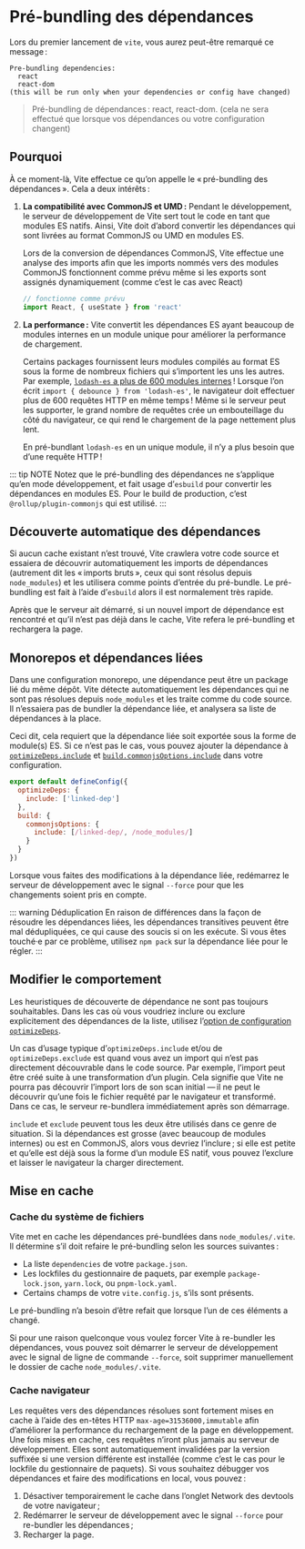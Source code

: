 # Pré-bundling des dépendances

Lors du premier lancement de `vite`, vous aurez peut-être remarqué ce message :

```
Pre-bundling dependencies:
  react
  react-dom
(this will be run only when your dependencies or config have changed)
```

> Pré-bundling de dépendances : react, react-dom. (cela ne sera effectué que lorsque vos dépendances ou votre configuration changent)

## Pourquoi

À ce moment-là, Vite effectue ce qu’on appelle le « pré-bundling des dépendances ». Cela a deux intérêts :

1. **La compatibilité avec CommonJS et UMD :** Pendant le développement, le serveur de développement de Vite sert tout le code en tant que modules ES natifs. Ainsi, Vite doit d’abord convertir les dépendances qui sont livrées au format CommonJS ou UMD en modules ES.

   Lors de la conversion de dépendances CommonJS, Vite effectue une analyse des imports afin que les imports nommés vers des modules CommonJS fonctionnent comme prévu même si les exports sont assignés dynamiquement (comme c’est le cas avec React)

   ```js
   // fonctionne comme prévu
   import React, { useState } from 'react'
   ```

2. **La performance :** Vite convertit les dépendances ES ayant beaucoup de modules internes en un module unique pour améliorer la performance de chargement.

   Certains packages fournissent leurs modules compilés au format ES sous la forme de nombreux fichiers qui s’importent les uns les autres. Par exemple, [`lodash-es` a plus de 600 modules internes](https://unpkg.com/browse/lodash-es/) ! Lorsque l’on écrit `import { debounce } from 'lodash-es'`, le navigateur doit effectuer plus de 600 requêtes HTTP en même temps ! Même si le serveur peut les supporter, le grand nombre de requêtes crée un embouteillage du côté du navigateur, ce qui rend le chargement de la page nettement plus lent.

   En pré-bundlant `lodash-es` en un unique module, il n’y a plus besoin que d’une requête HTTP !

::: tip NOTE
Notez que le pré-bundling des dépendances ne s’applique qu’en mode développement, et fait usage d’`esbuild` pour convertir les dépendances en modules ES. Pour le build de production, c’est `@rollup/plugin-commonjs` qui est utilisé.
:::

## Découverte automatique des dépendances

Si aucun cache existant n’est trouvé, Vite crawlera votre code source et essaiera de découvrir automatiquement les imports de dépendances (autrement dit les « imports bruts », ceux qui sont résolus depuis `node_modules`) et les utilisera comme points d’entrée du pré-bundle. Le pré-bundling est fait à l’aide d’`esbuild` alors il est normalement très rapide.

Après que le serveur ait démarré, si un nouvel import de dépendance est rencontré et qu’il n’est pas déjà dans le cache, Vite refera le pré-bundling et rechargera la page.

## Monorepos et dépendances liées

Dans une configuration monorepo, une dépendance peut être un package lié du même dépôt. Vite détecte automatiquement les dépendances qui ne sont pas résolues depuis `node_modules` et les traite comme du code source. Il n’essaiera pas de bundler la dépendance liée, et analysera sa liste de dépendances à la place.

Ceci dit, cela requiert que la dépendance liée soit exportée sous la forme de module(s) ES. Si ce n’est pas le cas, vous pouvez ajouter la dépendance à [`optimizeDeps.include`](/config/#optimizedeps-include) et [`build.commonjsOptions.include`](/config/#build-commonjsoptions) dans votre configuration.

```js
export default defineConfig({
  optimizeDeps: {
    include: ['linked-dep']
  },
  build: {
    commonjsOptions: {
      include: [/linked-dep/, /node_modules/]
    }
  }
})
```

Lorsque vous faites des modifications à la dépendance liée, redémarrez le serveur de développement avec le signal `--force` pour que les changements soient pris en compte.

::: warning Déduplication
En raison de différences dans la façon de résoudre les dépendances liées, les dépendances transitives peuvent être mal dédupliquées, ce qui cause des soucis si on les exécute. Si vous êtes touché·e par ce problème, utilisez `npm pack` sur la dépendance liée pour le régler.
:::

## Modifier le comportement

Les heuristiques de découverte de dépendance ne sont pas toujours souhaitables. Dans les cas où vous voudriez inclure ou exclure explicitement des dépendances de la liste, utilisez l’[option de configuration `optimizeDeps`](/config/#options-d%E2%80%99optimisation-des-dependances).

Un cas d’usage typique d’`optimizeDeps.include` et/ou de `optimizeDeps.exclude` est quand vous avez un import qui n’est pas directement découvrable dans le code source. Par exemple, l’import peut être créé suite à une transformation d’un plugin. Cela signifie que Vite ne pourra pas découvrir l’import lors de son scan initial — il ne peut le découvrir qu’une fois le fichier requêté par le navigateur et transformé. Dans ce cas, le serveur re-bundlera immédiatement après son démarrage.

`include` et `exclude` peuvent tous les deux être utilisés dans ce genre de situation. Si la dépendances est grosse (avec beaucoup de modules internes) ou est en CommonJS, alors vous devriez l’inclure ; si elle est petite et qu’elle est déjà sous la forme d’un module ES natif, vous pouvez l’exclure et laisser le navigateur la charger directement.

## Mise en cache

### Cache du système de fichiers

Vite met en cache les dépendances pré-bundlées dans `node_modules/.vite`. Il détermine s’il doit refaire le pré-bundling selon les sources suivantes :

- La liste `dependencies` de votre `package.json`.
- Les lockfiles du gestionnaire de paquets, par exemple `package-lock.json`, `yarn.lock`, ou `pnpm-lock.yaml`.
- Certains champs de votre `vite.config.js`, s’ils sont présents.

Le pré-bundling n’a besoin d’être refait que lorsque l’un de ces éléments a changé.

Si pour une raison quelconque vous voulez forcer Vite à re-bundler les dépendances, vous pouvez soit démarrer le serveur de développement avec le signal de ligne de commande `--force`, soit supprimer manuellement le dossier de cache `node_modules/.vite`.

### Cache navigateur

Les requêtes vers des dépendances résolues sont fortement mises en cache à l’aide des en-têtes HTTP `max-age=31536000,immutable` afin d’améliorer la performance du rechargement de la page en développement. Une fois mises en cache, ces requêtes n’iront plus jamais au serveur de développement. Elles sont automatiquement invalidées par la version suffixée si une version différente est installée (comme c’est le cas pour le lockfile du gestionnaire de paquets). Si vous souhaitez débugger vos dépendances et faire des modifications en local, vous pouvez :

1. Désactiver temporairement le cache dans l’onglet Network des devtools de votre navigateur ;
2. Redémarrer le serveur de développement avec le signal `--force` pour re-bundler les dépendances ;
3. Recharger la page.
